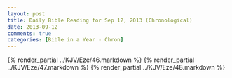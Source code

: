```yaml
---
layout: post
title: Daily Bible Reading for Sep 12, 2013 (Chronological)
date: 2013-09-12
comments: true
categories: [Bible in a Year - Chron]
---
```

{% render_partial ../KJV/Eze/46.markdown %}
{% render_partial ../KJV/Eze/47.markdown %}
{% render_partial ../KJV/Eze/48.markdown %}
